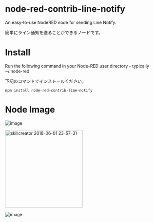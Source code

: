 # node-red-contrib-line-notify
An easy-to-use NodeRED node for sending Line Notify.

簡単にライン通知を送ることができるノードです。

# Install
Run the following command in your Node-RED user directory - typically ~/.node-red

下記のコマンドでインストールください。

```
npm install node-red-contrib-line-notify
```

# Node Image

![image](https://user-images.githubusercontent.com/23309/40847470-7283612a-65f7-11e8-8009-af163c805c00.png)

<img width="255" alt="skillcreator 2018-06-01 23-57-31" src="https://user-images.githubusercontent.com/23309/40847532-9e6c56fc-65f7-11e8-8a82-49a2c7930e48.png">

![image](https://user-images.githubusercontent.com/23309/40847395-381c263e-65f7-11e8-80a6-ba811513e57f.png)

